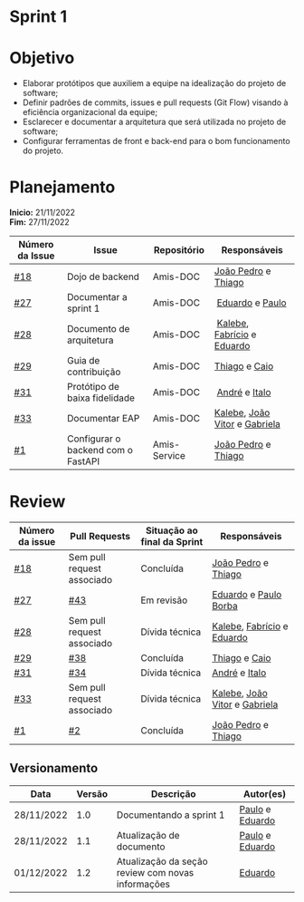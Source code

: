 # Sprint 1

# Objetivo

- Elaborar protótipos que auxiliem a equipe na idealização do projeto de software;
- Definir padrões de commits, issues e pull requests (Git Flow) visando à eficiência organizacional da equipe;
- Esclarecer e documentar a arquitetura que será utilizada no projeto de software;
- Configurar ferramentas de front e back-end para o bom funcionamento do projeto.

# Planejamento

**Inicio:** 21/11/2022</br>
**Fim:** 27/11/2022

| Número da Issue | Issue | Repositório | Responsáveis |
| ---- | ---- | ---- | ---- |
| [#18](https://github.com/fga-eps-mds/2022.2-Amis-Doc/issues/18) | Dojo de backend | Amis-DOC | [João Pedro](https://github.com/jps12) e [Thiago](https://github.com/thiagolsg)|
| [#27](https://github.com/fga-eps-mds/2022.2-Amis-Doc/issues/27) | Documentar a sprint 1 | Amis-DOC | [Eduardo](https://github.com/fxred) e [Paulo](https://github.com/paulohborba)|
| [#28](https://github.com/fga-eps-mds/2022.2-Amis-Doc/issues/28) | Documento de arquitetura | Amis-DOC | [Kalebe](https://github.com/KalebeLopes), [Fabrício](https://github.com/FabricioDeQueiroz) e [Eduardo](https://github.com/fxred)|
| [#29](https://github.com/fga-eps-mds/2022.2-Amis-Doc/issues/29) | Guia de contribuição | Amis-DOC | [Thiago](https://github.com/thiagolsg) e [Caio](https://github.com/CaioSulz)|
| [#31](https://github.com/fga-eps-mds/2022.2-Amis-Doc/issues/31) | Protótipo de baixa fidelidade | Amis-DOC | [André](https://github.com/andrelucasf) e [Italo](https://github.com/ItaloBrunoM)|
| [#33](https://github.com/fga-eps-mds/2022.2-Amis-Doc/issues/33) | Documentar EAP | Amis-DOC | [Kalebe](https://github.com/KalebeLopes), [João Vitor](https://github.com/Jvsoutomaior) e [Gabriela](https://github.com/gabrielapivetta)|
| [#1](https://github.com/fga-eps-mds/2022.2-Amis-Service/issues/1) | Configurar o backend com o FastAPI | Amis-Service | [João Pedro](https://github.com/jps12) e [Thiago](https://github.com/thiagolsg)|

# Review

| Número da issue | Pull Requests | Situação ao final da Sprint | Responsáveis |
| ---- | ---- | ---- | ---- |
| [#18](https://github.com/fga-eps-mds/2022.2-Amis-Doc/issues/18) | Sem pull request associado | Concluída | [João Pedro](https://github.com/jps12) e [Thiago](https://github.com/thiagolsg)|
| [#27](https://github.com/fga-eps-mds/2022.2-Amis-Doc/issues/27) | [#43](https://github.com/fga-eps-mds/2022.2-Amis-Doc/pull/43) | Em revisão | [Eduardo](https://github.com/fxred) e [Paulo Borba](https://github.com/paulohborba)| 
| [#28](https://github.com/fga-eps-mds/2022.2-Amis-Doc/issues/28) | Sem pull request associado | Dívida técnica | [Kalebe](https://github.com/KalebeLopes), [Fabrício](https://github.com/FabricioDeQueiroz) e [Eduardo](https://github.com/fxred)|
| [#29](https://github.com/fga-eps-mds/2022.2-Amis-Doc/issues/29) | [#38](https://github.com/fga-eps-mds/2022.2-Amis-Doc/pull/38) | Concluída | [Thiago](https://github.com/thiagolsg) e [Caio](https://github.com/CaioSulz)| 
| [#31](https://github.com/fga-eps-mds/2022.2-Amis-Doc/issues/31) | [#34](https://github.com/fga-eps-mds/2022.2-Amis-Doc/pull/34) | Dívida técnica | [André](https://github.com/andrelucasf) e [Italo](https://github.com/ItaloBrunoM)|
| [#33](https://github.com/fga-eps-mds/2022.2-Amis-Doc/issues/33) | Sem pull request associado | Dívida técnica | [Kalebe](https://github.com/KalebeLopes), [João Vitor](https://github.com/Jvsoutomaior) e [Gabriela](https://github.com/gabrielapivetta)|
| [#1](https://github.com/fga-eps-mds/2022.2-Amis-Service/issues/1) | [#2](https://github.com/fga-eps-mds/2022.2-Amis-Service/pull/2) | Concluída | [João Pedro](https://github.com/jps12) e [Thiago](https://github.com/thiagolsg)|

## Versionamento

| Data | Versão | Descrição | Autor(es) |
|------|--------|-----------|-----------|
| 28/11/2022 | 1.0 | Documentando a sprint 1 | [Paulo](https://github.com/paulohborba) e [Eduardo](https://github.com/fxred) |
| 28/11/2022 | 1.1 | Atualização de documento | [Paulo](https://github.com/paulohborba) e [Eduardo](https://github.com/fxred) |
| 01/12/2022 | 1.2 | Atualização da seção review com novas informações | [Eduardo](https://github.com/fxred) |
